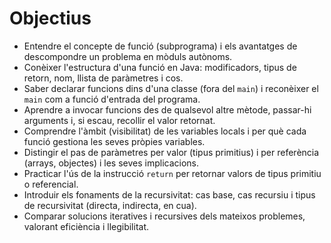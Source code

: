 # Objectius

- Entendre el concepte de funció (subprograma) i els avantatges de descompondre un problema en mòduls autònoms.
- Conèixer l'estructura d'una funció en Java: modificadors, tipus de retorn, nom, llista de paràmetres i cos.
- Saber declarar funcions dins d'una classe (fora del `main`) i reconèixer el `main` com a funció d'entrada del programa.
- Aprendre a invocar funcions des de qualsevol altre mètode, passar-hi arguments i, si escau, recollir el valor retornat.
- Comprendre l'àmbit (visibilitat) de les variables locals i per què cada funció gestiona les seves pròpies variables.
- Distingir el pas de paràmetres per valor (tipus primitius) i per referència (arrays, objectes) i les seves implicacions.
- Practicar l'ús de la instrucció `return` per retornar valors de tipus primitiu o referencial.
- Introduir els fonaments de la recursivitat: cas base, cas recursiu i tipus de recursivitat (directa, indirecta, en cua).
- Comparar solucions iteratives i recursives dels mateixos problemes, valorant eficiència i llegibilitat.

